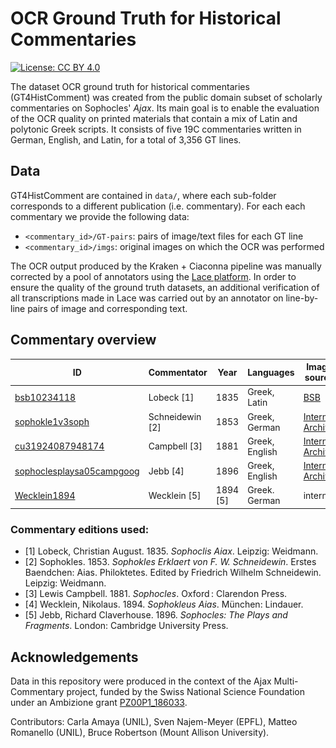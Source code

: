 # OCR Ground Truth for Historical Commentaries

[![License: CC BY 4.0](https://img.shields.io/badge/License-CC%20BY%204.0-lightgrey.svg)](https://creativecommons.org/licenses/by/4.0/)

The dataset OCR ground truth for historical commentaries (GT4HistComment) was created from the public domain subset of scholarly commentaries on Sophocles' *Ajax*. Its main goal is to enable the evaluation of the OCR quality on printed materials that contain a mix of Latin and polytonic Greek scripts. It consists of five 19C commentaries written in German, English, and Latin, for a total of 3,356 GT lines.

## Data

GT4HistComment are contained in `data/`, where each sub-folder corresponds to a different publication (i.e. commentary). For each each commentary we provide the following data:
- `<commentary_id>/GT-pairs`: pairs of image/text files for each GT line
- `<commentary_id>/imgs`: original images on which the OCR was performed

The OCR output produced by the Kraken + Ciaconna pipeline was manually corrected by a pool of annotators using the [Lace platform](https://github.com/brobertson/Lace2/). In order to ensure the quality of the ground truth datasets, an additional verification of all transcriptions made in Lace was carried out by an annotator on line-by-line pairs of image and corresponding text.

## Commentary overview


|        ID     | Commentator     | Year | Languages | Image source | Line example |
|---------------|-----------------|------|-----------|--------------|--------------|
| [bsb10234118](./data/bsb10234118/)   | Lobeck [1]      | 1835 | Greek, Latin |[BSB](http://mdz-nbn-resolving.de/urn:nbn:de:bvb:12-bsb10234118-7)      | ![](data/bsb10234118/GT-pairs/bsb10234118_0096_28.png)|
|[sophokle1v3soph](data/sophokle1v3soph)| Schneidewin [2] | 1853  | Greek, German | [Internet Archive](https://archive.org/details/sophokle1v3soph/page/n49/mode/2up) | ![](data/sophokle1v3soph/GT-pairs/sophokle1v3soph_0140_30.png)|
| [cu31924087948174](./data/cu31924087948174/) | Campbell [3]    | 1881  | Greek, English | [Internet Archive]( https://archive.org/details/cu31924087948174) | ![](data/cu31924087948174/GT-pairs/cu31924087948174_0063_70.png) |
| [sophoclesplaysa05campgoog](./data/sophoclesplaysa05campgoog/) |Jebb [4] | 1896  | Greek, English | [Internet Archive](https://archive.org/details/sophoclesplaysa05campgoog) | ![](data/sophoclesplaysa05campgoog/GT-pairs/sophoclesplaysa05campgoog_0136_55.png) |
| [Wecklein1894](data/Wecklein1894/)  | Wecklein [5]  | 1894 [5] | Greek. German | internal | ![](data/Wecklein1894/GT-pairs/Wecklein1894_0087_6.png) |  

### Commentary editions used:

- [1] Lobeck, Christian August. 1835. *Sophoclis Aiax*. Leipzig: Weidmann.
- [2] Sophokles. 1853. *Sophokles Erklaert von F. W. Schneidewin*. Erstes Baendchen: Aias. Philoktetes. Edited by Friedrich Wilhelm Schneidewin. Leipzig: Weidmann.
- [3] Lewis Campbell. 1881. *Sophocles*. Oxford : Clarendon Press.
- [4] Wecklein, Nikolaus. 1894. *Sophokleus Aias*. München: Lindauer.
- [5] Jebb, Richard Claverhouse. 1896. *Sophocles: The Plays and Fragments*. London: Cambridge University Press.

## Acknowledgements

Data in this repository were produced in the context of the Ajax Multi-Commentary project, funded by the Swiss National Science Foundation under an Ambizione grant [PZ00P1\_186033](http://p3.snf.ch/project-186033).

Contributors: Carla Amaya (UNIL), Sven Najem-Meyer (EPFL), Matteo Romanello (UNIL), Bruce Robertson (Mount Allison University).